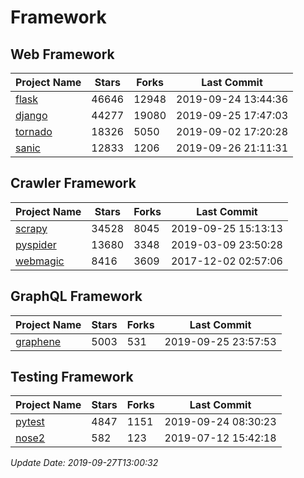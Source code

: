 # Framework

## Web Framework

| Project Name | Stars | Forks | Last Commit |
| ------------ | ----- | ----- | ----------- |
| [flask](https://github.com/pallets/flask) | 46646 | 12948 | 2019-09-24 13:44:36 |
| [django](https://github.com/django/django) | 44277 | 19080 | 2019-09-25 17:47:03 |
| [tornado](https://github.com/tornadoweb/tornado) | 18326 | 5050 | 2019-09-02 17:20:28 |
| [sanic](https://github.com/huge-success/sanic) | 12833 | 1206 | 2019-09-26 21:11:31 |

## Crawler Framework

| Project Name | Stars | Forks | Last Commit |
| ------------ | ----- | ----- | ----------- |
| [scrapy](https://github.com/scrapy/scrapy) | 34528 | 8045 | 2019-09-25 15:13:13 |
| [pyspider](https://github.com/binux/pyspider) | 13680 | 3348 | 2019-03-09 23:50:28 |
| [webmagic](https://github.com/code4craft/webmagic) | 8416 | 3609 | 2017-12-02 02:57:06 |

## GraphQL Framework

| Project Name | Stars | Forks | Last Commit |
| ------------ | ----- | ----- | ----------- |
| [graphene](https://github.com/graphql-python/graphene) | 5003 | 531 | 2019-09-25 23:57:53 |

## Testing Framework

| Project Name | Stars | Forks | Last Commit |
| ------------ | ----- | ----- | ----------- |
| [pytest](https://github.com/pytest-dev/pytest) | 4847 | 1151 | 2019-09-24 08:30:23 |
| [nose2](https://github.com/nose-devs/nose2) | 582 | 123 | 2019-07-12 15:42:18 |

*Update Date: 2019-09-27T13:00:32*